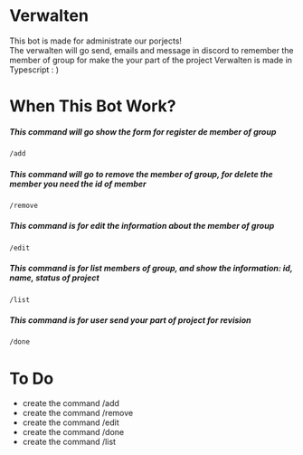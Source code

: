 # Verwalten

This bot is made for administrate our porjects! <br/>
The verwalten will go send, emails and message in discord to remember the member of group for make the your part of the project
Verwalten is made in Typescript : )


# When This Bot Work?

<h5>This command will go show the form for register de member of group</h5>

```bash
/add
```

<h5>This command will go to remove the member of group, for delete the member you need the id of member</h5>

```bash
/remove 
```

<h5>This command is for edit the information about the member of group</h5>

```bash
/edit
```
<h5>This command is for list members of group, and show the information: id, name, status of project</h5>

```bash
/list
```

<h5>This command is for user send your part of project for revision</h5>

```bash
/done
```


# To Do

<ul>
  <li>create the command /add</li>
  <li>create the command /remove</li>
  <li>create the command /edit</li>
  <li>create the command /done</li>
  <li>create the command /list</li>
</ul>
